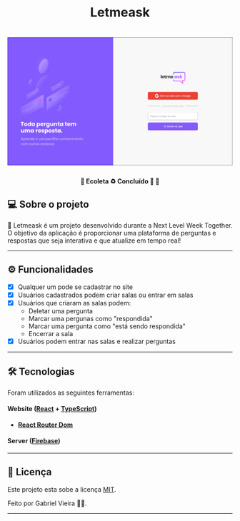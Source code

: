 <h1 align="center">Letmeask</h1>


<h1 align="center">
    <img alt="Letmeask" title="#NextLevelWeek" src="./github/landing-page.png" />
</h1>

<h4 align="center"> 
	🚧  Ecoleta ♻️ Concluído 🚀 🚧
</h4>

## 💻 Sobre o projeto

🚀 Letmeask é um projeto desenvolvido durante a Next Level Week Together. O objetivo da aplicação é proporcionar uma plataforma de perguntas e respostas que seja interativa e que atualize em tempo real!

---

## ⚙️ Funcionalidades

- [x] Qualquer um pode se cadastrar no site
- [x] Usuários cadastrados podem criar salas ou entrar em salas
- [x] Usuários que criaram as salas podem:
    - Deletar uma pergunta
    - Marcar uma pergunas como "respondida"
    - Marcar uma pergunta como "está sendo respondida"
    - Encerrar a sala
- [x] Usuários podem entrar nas salas e realizar perguntas

---

## 🛠 Tecnologias

Foram utilizados as seguintes ferramentas:

#### **Website**  ([React](https://reactjs.org/)  +  [TypeScript](https://www.typescriptlang.org/))

-   **[React Router Dom](https://github.com/ReactTraining/react-router/tree/master/packages/react-router-dom)**



#### **Server**  ([Firebase](https://firebase.google.com/?gclid=CjwKCAjwoNuGBhA8EiwAFxomA0M3hYSEDI4_8xAYxjs_OkG6pYabrbZWKVwJU5ONuRKmfHqnLN2z1BoCbHsQAvD_BwE&gclsrc=aw.ds))

---

## 📝 Licença

Este projeto esta sobe a licença [MIT](./LICENSE).

Feito por Gabriel Vieira 👋🏽.

---
